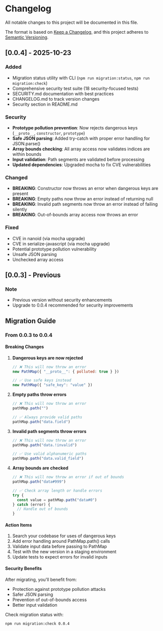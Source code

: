 # Changelog

All notable changes to this project will be documented in this file.

The format is based on [Keep a Changelog](https://keepachangelog.com/en/1.0.0/),
and this project adheres to [Semantic Versioning](https://semver.org/spec/v2.0.0.html).

## [0.0.4] - 2025-10-23

### Added
- Migration status utility with CLI (`npm run migration:status`, `npm run migration:check`)
- Comprehensive security test suite (18 security-focused tests)
- SECURITY.md documentation with best practices
- CHANGELOG.md to track version changes
- Security section in README.md

### Security
- **Prototype pollution prevention**: Now rejects dangerous keys (`__proto__`, `constructor`, `prototype`)
- **Safe JSON parsing**: Added try-catch with proper error handling for JSON.parse()
- **Array bounds checking**: All array access now validates indices are within bounds
- **Input validation**: Path segments are validated before processing
- **Updated dependencies**: Upgraded mocha to fix CVE vulnerabilities

### Changed
- **BREAKING**: Constructor now throws an error when dangerous keys are present
- **BREAKING**: Empty paths now throw an error instead of returning null
- **BREAKING**: Invalid path segments now throw an error instead of failing silently
- **BREAKING**: Out-of-bounds array access now throws an error

### Fixed
- CVE in nanoid (via mocha upgrade)
- CVE in serialize-javascript (via mocha upgrade)
- Potential prototype pollution vulnerability
- Unsafe JSON parsing
- Unchecked array access

## [0.0.3] - Previous

### Note
- Previous version without security enhancements
- Upgrade to 0.0.4 recommended for security improvements

## Migration Guide

### From 0.0.3 to 0.0.4

#### Breaking Changes

1. **Dangerous keys are now rejected**
   ```javascript
   // ❌ This will now throw an error
   new PathMap({ "__proto__": { polluted: true } })
   
   // ✅ Use safe keys instead
   new PathMap({ "safe_key": "value" })
   ```

2. **Empty paths throw errors**
   ```javascript
   // ❌ This will now throw an error
   pathMap.path("")
   
   // ✅ Always provide valid paths
   pathMap.path("data.field")
   ```

3. **Invalid path segments throw errors**
   ```javascript
   // ❌ This will now throw an error
   pathMap.path("data.!invalid")
   
   // ✅ Use valid alphanumeric paths
   pathMap.path("data.valid_field")
   ```

4. **Array bounds are checked**
   ```javascript
   // ❌ This will now throw an error if out of bounds
   pathMap.path("data#999")
   
   // ✅ Check array length or handle errors
   try {
     const value = pathMap.path("data#0")
   } catch (error) {
     // Handle out of bounds
   }
   ```

#### Action Items

1. Search your codebase for uses of dangerous keys
2. Add error handling around PathMap.path() calls
3. Validate input data before passing to PathMap
4. Test with the new version in a staging environment
5. Update tests to expect errors for invalid inputs

#### Security Benefits

After migrating, you'll benefit from:
- Protection against prototype pollution attacks
- Safer JSON parsing
- Prevention of out-of-bounds access
- Better input validation

Check migration status with:
```bash
npm run migration:check 0.0.4
```
